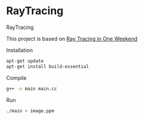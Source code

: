 # RayTracing
RayTracing  

This project is based on [Ray Tracing in One Weekend](https://raytracing.github.io/books/RayTracingInOneWeekend.html)

Installation  
```sh
apt-get update
apt-get install build-essential
```

Compile  
```sh
g++ -o main main.cc
```  

Run  
```sh
./main > image.ppm
```